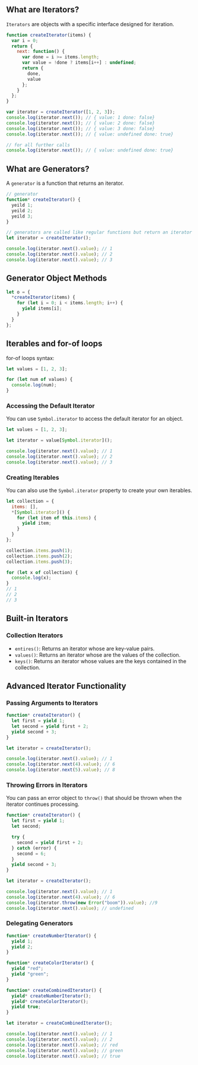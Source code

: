 ## What are Iterators?

`Iterators` are objects with a specific interface designed for iteration.

```javascript
function createIterator(items) {
  var i = 0;
  return {
    next: function() {
      var done = i >= items.length;
      var value = !done ? items[i++] : undefined;
      return {
        done,
        value
      };
    }
  };
}

var iterator = createIterator([1, 2, 3]);
console.log(iterator.next()); // { value: 1 done: false}
console.log(iterator.next()); // { value: 2 done: false}
console.log(iterator.next()); // { value: 3 done: false}
console.log(iterator.next()); // { value: undefined done: true}

// for all further calls
console.log(iterator.next()); // { value: undefined done: true}
```

## What are Generators?

A `generator` is a function that returns an iterator.

```javascript
// generator
function* createIterator() {
  yeild 1;
  yeild 2;
  yeild 3;
}

// generators are called like regular functions but return an iterator
let iterator = createIterator();

console.log(iterator.next().value); // 1
console.log(iterator.next().value); // 2
console.log(iterator.next().value); // 3
```

## Generator Object Methods

```javascript
let o = {
  *createIterator(items) {
    for (let i = 0; i < items.length; i++) {
      yield items[i];
    }
  }
};
```

## Iterables and for-of loops

for-of loops syntax:

```javascript
let values = [1, 2, 3];

for (let num of values) {
  console.log(num);
}
```

### Accessing the Default Iterator

You can use `Symbol.iterator` to access the default iterator for an object.

```javascript
let values = [1, 2, 3];

let iterator = value[Symbol.iterator]();

console.log(iterator.next().value); // 1
console.log(iterator.next().value); // 2
console.log(iterator.next().value); // 3
```

### Creating Iterables

You can also use the `Symbol.iterator` property to create your own iterables.

```javascript
let collection = {
  items: [],
  *[Symbol.iterator]() {
    for (let item of this.items) {
      yield item;
    }
  }
};

collection.items.push(1);
collection.items.push(2);
collection.items.push(3);

for (let x of collection) {
  console.log(x);
}
// 1
// 2
// 3
```

## Built-in Iterators

### Collection Iterators

- `entires()`: Returns an iterator whose are key-value pairs.
- `values()`: Returns an iterator whose are the values of the collection.
- `keys()`: Returns an iterator whose values are the keys contained in the collection.

## Advanced Iterator Functionality

### Passing Arguments to Iterators

```javascript
function* createIterator() {
  let first = yield 1;
  let second = yield first + 2;
  yield second + 3;
}

let iterator = createIterator();

console.log(iterator.next().value); // 1
console.log(iterator.next(4).value); // 6
console.log(iterator.next(5).value); // 8
```

### Throwing Errors in Iterators

You can pass an error object to `throw()` that should be thrown when the iterator
continues processing.

```javascript
function* createIterator() {
  let first = yield 1;
  let second;

  try {
    second = yield first + 2;
  } catch (error) {
    second = 6;
  }
  yield second + 3;
}

let iterator = createIterator();

console.log(iterator.next().value); // 1
console.log(iterator.next(4).value); // 6
console.log(iterator.throw(new Error("boom")).value); //9
console.log(iterator.next().value); // undefined
```

### Delegating Generators

```javascript
function* createNumberIterator() {
  yield 1;
  yield 2;
}

function* createColorIterator() {
  yield "red";
  yield "green";
}

function* createCombinedIterator() {
  yield* createNumberIterator();
  yield* createColorIterator();
  yield true;
}

let iterator = createCombinedIterator();

console.log(iterator.next().value); // 1
console.log(iterator.next().value); // 2
console.log(iterator.next().value); // red
console.log(iterator.next().value); // green
console.log(iterator.next().value); // true
```
